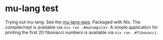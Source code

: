 # mu-lang test

Trying out mu-lang.
See the [mu-lang repo](https://github.com/CpalmerD20/Mu-Lang-Compiler/).
Packaged with Nix.
The compiler/repl is available via `nix run .#muCompiler`.
A simple application for printing the first 20 fibonacci numbers is available via `nix run .#fibonacci`.
